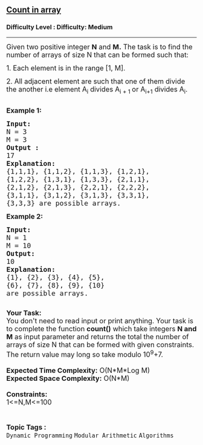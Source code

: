<h2><a href="https://www.geeksforgeeks.org/problems/count-in-array2138/1?page=1&difficulty=Medium&status=unsolved,attempted&sortBy=accuracy">Count in array</a></h2><h3>Difficulty Level : Difficulty: Medium</h3><hr><div class="problems_problem_content__Xm_eO"><p><span style="font-size:18px">Given two positive integer&nbsp;<strong>N</strong>&nbsp;and <strong>M.</strong>&nbsp;The task is to find the number of arrays of size N&nbsp;that can be formed such that:</span></p>

<p><span style="font-size:18px">1. Each element is in the range [1, M].</span></p>

<p><span style="font-size:18px">2. All adjacent element are such that one of them divide the another i.e element A<sub>i</sub>&nbsp;divides A<sub>i + 1&nbsp;</sub>or A<sub>i+1</sub>&nbsp;divides A<sub>i</sub>.</span></p>

<p><br>
<strong><span style="font-size:18px">Example 1:</span></strong></p>

<pre><span style="font-size:18px"><strong>Input:</strong> 
N = 3
M = 3
<strong>Output :</strong> 
17
<strong>Explanation:</strong>
{1,1,1}, {1,1,2}, {1,1,3}, {1,2,1}, 
{1,2,2}, {1,3,1}, {1,3,3}, {2,1,1},
{2,1,2}, {2,1,3}, {2,2,1}, {2,2,2},
{3,1,1}, {3,1,2}, {3,1,3}, {3,3,1}, 
{3,3,3} are possible arrays.
</span></pre>

<p><span style="font-size:18px"><strong>Example 2:</strong></span></p>

<pre><span style="font-size:18px"><strong>Input: </strong>
N = 1
M = 10 
<strong>Output:</strong> 
10
<strong>Explanation:</strong> 
{1}, {2}, {3}, {4}, {5}, 
{6}, {7}, {8}, {9}, {10}
are possible arrays.</span>
</pre>

<p><br>
<span style="font-size:18px"><strong>Your Task:</strong><br>
You don't need to read input or print anything. Your task is to complete the function&nbsp;<strong>count()</strong>&nbsp;which take&nbsp;integers&nbsp;<strong>N and M</strong>&nbsp;as input parameter&nbsp;and returns the total the number of arrays of size N&nbsp;that can be formed with given constraints. The return value may long so take modulo 10<sup>9</sup>+7.&nbsp;<br>
<br>
<strong>Expected Time Complexity:</strong>&nbsp;O(N*M*Log M)&nbsp;<br>
<strong>Expected Space Complexity:</strong>&nbsp;O(N*M)&nbsp;<br>
<br>
<strong>Constraints:</strong><br>
1&lt;=N,M&lt;=100</span></p>
</div><br><p><span style=font-size:18px><strong>Topic Tags : </strong><br><code>Dynamic Programming</code>&nbsp;<code>Modular Arithmetic</code>&nbsp;<code>Algorithms</code>&nbsp;